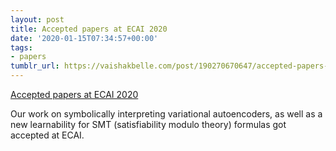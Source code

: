 ```yaml
---
layout: post
title: Accepted papers at ECAI 2020
date: '2020-01-15T07:34:57+00:00'
tags:
- papers
tumblr_url: https://vaishakbelle.com/post/190270670647/accepted-papers-at-ecai-2020
---
```

[Accepted papers at ECAI 2020](http://ecai2020.eu)  

Our work on symbolically interpreting variational autoencoders, as well as a new learnability for SMT (satisfiability modulo theory) formulas got accepted at ECAI.

